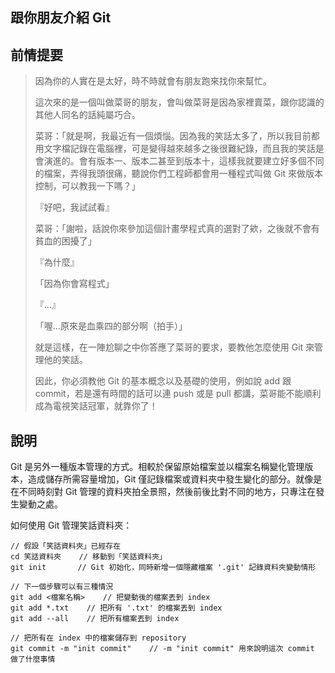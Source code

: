 ## 跟你朋友介紹 Git

## 前情提要

>因為你的人實在是太好，時不時就會有朋友跑來找你來幫忙。
>
>這次來的是一個叫做菜哥的朋友，會叫做菜哥是因為家裡賣菜，跟你認識的其他人同名的話純屬巧合。
>
>菜哥：「就是啊，我最近有一個煩惱。因為我的笑話太多了，所以我目前都用文字檔記錄在電腦裡，可是變得越來越多之後很難紀錄，而且我的笑話是會演進的。會有版本一、版本二甚至到版本十，這樣我就要建立好多個不同的檔案，弄得我頭很痛，聽說你們工程師都會用一種程式叫做 Git 來做版本控制，可以教我一下嗎？」
>
>『好吧，我試試看』
>
>菜哥：「謝啦，話說你來參加這個計畫學程式真的選對了欸，之後就不會有貧血的困擾了」
>
>『為什麼』
>
>「因為你會寫程式」
>
>『...』
>
>「喔...原來是血乘四的部分啊（拍手）」
>
>就是這樣，在一陣尬聊之中你答應了菜哥的要求，要教他怎麼使用 Git 來管理他的笑話。
>
>因此，你必須教他 Git 的基本概念以及基礎的使用，例如說 add 跟 commit，若是還有時間的話可以連 push 或是 pull 都講，菜哥能不能順利成為電視笑話冠軍，就靠你了！

## 說明

Git 是另外一種版本管理的方式。相較於保留原始檔案並以檔案名稱變化管理版本，造成儲存所需容量增加，Git 僅記錄檔案或資料夾中發生變化的部分。就像是在不同時刻對 Git 管理的資料夾拍全景照，然後前後比對不同的地方，只專注在發生變動之處。

如何使用 Git 管理笑話資料夾：

```shell
// 假設「笑話資料夾」已經存在
cd 笑話資料夾    // 移動到「笑話資料夾」
git init       // Git 初始化，同時新增一個隱藏檔案 '.git' 記錄資料夾變動情形

// 下一個步驟可以有三種情況
git add <檔案名稱>    // 把變動後的檔案丟到 index
git add *.txt    // 把所有 '.txt' 的檔案丟到 index
git add --all    // 把所有檔案丟到 index

// 把所有在 index 中的檔案儲存到 repository
git commit -m "init commit"    // -m "init commit" 用來說明這次 commit 做了什麼事情
```

